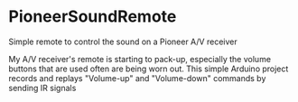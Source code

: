 # PioneerSoundRemote
Simple remote to control the sound on a Pioneer A/V receiver

My A/V receiver's remote is starting to pack-up, especially the volume buttons that are used often are being worn out.
This simple Arduino project records and replays "Volume-up" and "Volume-down" commands by sending IR signals
